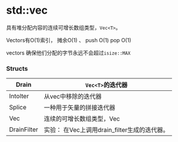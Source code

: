 # std::vec

具有堆分配内容的连续可增长数组类型，`Vec<T>`。

Vectors有O(1)索引， 摊余O(1) 、 push O(1)   pop O(1)

vectors 确保他们分配的字节永远不会超过`isize::MAX`

### Structs

| Drain       | `Vec<T>`的迭代器                              |
| ----------- | --------------------------------------------- |
| Intolter    | 从vec中移除的迭代器                           |
| Splice      | 一种用于矢量的拼接迭代器                      |
| Vec         | 连续的可增长数组类型，Vec<T>                  |
| DrainFilter | 实验：  在Vec上调用drain_filter生成的迭代器。 |

